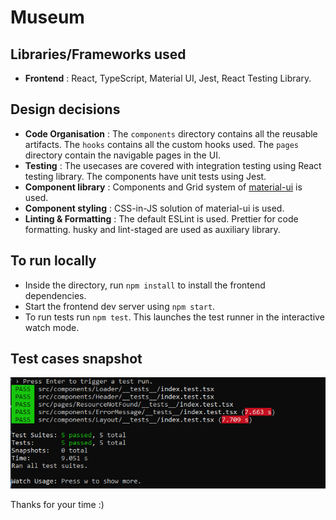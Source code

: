 # Museum

## Libraries/Frameworks used

-  **Frontend** : React, TypeScript, Material UI, Jest, React Testing Library.

## Design decisions

-  **Code Organisation** : The `components` directory contains all the reusable artifacts. The `hooks` contains all the custom hooks used. The `pages` directory contain the navigable pages in the UI.
-  **Testing** : The usecases are covered with integration testing using React testing library. The components have unit tests using Jest.
-  **Component library** : Components and Grid system of [material-ui](https://material-ui.com/) is used. 
- **Component styling** : CSS-in-JS solution of material-ui is used.
-  **Linting & Formatting** : The default ESLint is used. Prettier for code formatting. husky and lint-staged are used as auxiliary library.

## To run locally
- Inside the directory, run `npm install` to install the frontend dependencies. 
- Start the frontend dev server using `npm start`.
- To run tests run `npm test`. This launches the test runner in the interactive watch mode.

## Test cases snapshot

![Snapshot of backend cases](/docs/testcases.png)

Thanks for your time :)
